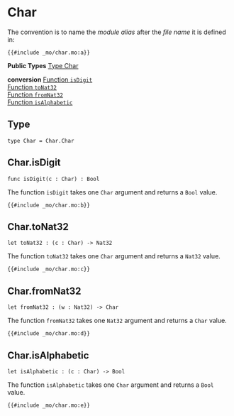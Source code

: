 # Char
The convention is to name the *module alias* after the *file name* it is defined in:

```motoko
{{#include _mo/char.mo:a}}
```

 **Public Types**
[Type Char](#type)

 **conversion**
[Function `isDigit`](#charisdigit)    
[Function `toNat32`](#chartonat32)  
[Function `fromNat32`](#charfromnat32)  
[Function `isAlphabetic`](#charisalphabetic)  

## Type
```motoko
type Char = Char.Char
```

## Char.isDigit

```motoko
func isDigit(c : Char) : Bool
```

The function `isDigit` takes one `Char` argument and returns a `Bool` value. 

```motoko
{{#include _mo/char.mo:b}}
```

## Char.toNat32

```motoko
let toNat32 : (c : Char) -> Nat32
```

The function `toNat32` takes one `Char` argument and returns a `Nat32` value. 

```motoko
{{#include _mo/char.mo:c}}
```

## Char.fromNat32

```motoko
let fromNat32 : (w : Nat32) -> Char
```

The function `fromNat32` takes one `Nat32` argument and returns a `Char` value. 

```motoko
{{#include _mo/char.mo:d}}
```

## Char.isAlphabetic

```motoko
let isAlphabetic : (c : Char) -> Bool
```

The function `isAlphabetic` takes one `Char` argument and returns a `Bool` value. 

```motoko
{{#include _mo/char.mo:e}}
```

<!-- Type Char
Value toNat32
Value fromNat32
Value toText
Function isDigit
Value isAlphabetic -->